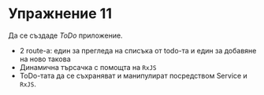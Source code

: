 # Упражнение 11

Да се създаде *ToDo* приложение.

* 2 route-a: един за прегледа на списъка от todo-та и един за добавяне на ново такова
* Динамична търсачка с помощта на `RxJS`
* ToDo-тата да се съхраняват и манипулират посредством Service и `RxJS`.